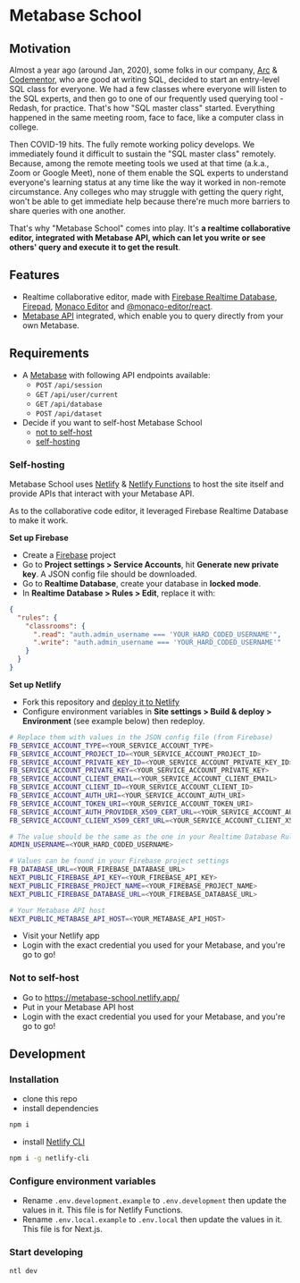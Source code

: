 # Metabase School

## Motivation

Almost a year ago (around Jan, 2020), some folks in our company, [Arc](https://arc.dev) & [Codementor](https://www.codementor.io/), who are good at writing SQL, decided to start an entry-level SQL class for everyone. We had a few classes where everyone will listen to the SQL experts, and then go to one of our frequently used querying tool - Redash, for practice. That's how "SQL master class" started. Everything happened in the same meeting room, face to face, like a computer class in college.

Then COVID-19 hits. The fully remote working policy develops. We immediately found it difficult to sustain the "SQL master class" remotely. Because, among the remote meeting tools we used at that time (a.k.a., Zoom or Google Meet), none of them enable the SQL experts to understand everyone's learning status at any time like the way it worked in non-remote circumstance. Any colleges who may struggle with getting the query right, won't be able to get immediate help because there're much more barriers to share queries with one another.

That's why "Metabase School" comes into play. It's **a realtime collaborative editor, integrated with Metabase API, which can let you write or see others' query and execute it to get the result**.


## Features

- Realtime collaborative editor, made with [Firebase Realtime Database](https://firebase.google.com/docs/database), [Firepad](https://github.com/FirebaseExtended/firepad), [Monaco Editor](https://microsoft.github.io/monaco-editor/) and [@monaco-editor/react](https://github.com/suren-atoyan/monaco-react).
- [Metabase API](https://www.metabase.com/docs/latest/api-documentation.html) integrated, which enable you to query directly from your own Metabase.


## Requirements

- A [Metabase](https://www.metabase.com/) with following API endpoints available:
  - `POST` `/api/session`
  - `GET` `/api/user/current`
  - `GET` `/api/database`
  - `POST` `/api/dataset`
- Decide if you want to self-host Metabase School
  - [not to self-host](#Not-to-self-host)
  - [self-hosting](#Self-hosting)

### Self-hosting

Metabase School uses [Netlify](https://www.netlify.com/) & [Netlify Functions](https://www.netlify.com/products/functions/) to host the site itself and provide APIs that interact with your Metabase API.

As to the collaborative code editor, it leveraged Firebase Realtime Database to make it work.


**Set up Firebase**

- Create a [Firebase](https://console.firebase.google.com/) project
- Go to **Project settings > Service Accounts**, hit **Generate new private key**. A JSON config file should be downloaded.
- Go to **Realtime Database**, create your database in **locked mode**.
- In **Realtime Database > Rules > Edit**, replace it with:
```json
{
  "rules": {
    "classrooms": {
      ".read": "auth.admin_username === 'YOUR_HARD_CODED_USERNAME'",
      ".write": "auth.admin_username === 'YOUR_HARD_CODED_USERNAME'"
    }
  }
}
```

**Set up Netlify**

- Fork this repository and [deploy it to Netlify](https://www.netlify.com/blog/2016/09/29/a-step-by-step-guide-deploying-on-netlify/)
- Configure environment variables in **Site settings > Build & deploy > Environment** (see example below) then redeploy.
```sh
# Replace them with values in the JSON config file (from Firebase)
FB_SERVICE_ACCOUNT_TYPE=<YOUR_SERVICE_ACCOUNT_TYPE>
FB_SERVICE_ACCOUNT_PROJECT_ID=<YOUR_SERVICE_ACCOUNT_PROJECT_ID>
FB_SERVICE_ACCOUNT_PRIVATE_KEY_ID=<YOUR_SERVICE_ACCOUNT_PRIVATE_KEY_ID>
FB_SERVICE_ACCOUNT_PRIVATE_KEY=<YOUR_SERVICE_ACCOUNT_PRIVATE_KEY>
FB_SERVICE_ACCOUNT_CLIENT_EMAIL=<YOUR_SERVICE_ACCOUNT_CLIENT_EMAIL>
FB_SERVICE_ACCOUNT_CLIENT_ID=<YOUR_SERVICE_ACCOUNT_CLIENT_ID>
FB_SERVICE_ACCOUNT_AUTH_URI=<YOUR_SERVICE_ACCOUNT_AUTH_URI>
FB_SERVICE_ACCOUNT_TOKEN_URI=<YOUR_SERVICE_ACCOUNT_TOKEN_URI>
FB_SERVICE_ACCOUNT_AUTH_PROVIDER_X509_CERT_URL=<YOUR_SERVICE_ACCOUNT_AUTH_PROVIDER_X509_CERT_URL>
FB_SERVICE_ACCOUNT_CLIENT_X509_CERT_URL=<YOUR_SERVICE_ACCOUNT_CLIENT_X509_CERT_URL>

# The value should be the same as the one in your Realtime Database Rules
ADMIN_USERNAME=<YOUR_HARD_CODED_USERNAME>

# Values can be found in your Firebase project settings
FB_DATABASE_URL=<YOUR_FIREBASE_DATABASE_URL>
NEXT_PUBLIC_FIREBASE_API_KEY=<YOUR_FIREBASE_API_KEY>
NEXT_PUBLIC_FIREBASE_PROJECT_NAME=<YOUR_FIREBASE_PROJECT_NAME>
NEXT_PUBLIC_FIREBASE_DATABASE_URL=<YOUR_FIREBASE_DATABASE_URL>

# Your Metabase API host
NEXT_PUBLIC_METABASE_API_HOST=<YOUR_METABASE_API_HOST>
```
- Visit your Netlify app
- Login with the exact credential you used for your Metabase, and you're go to go!

### Not to self-host

- Go to https://metabase-school.netlify.app/
- Put in your Metabase API host
- Login with the exact credential you used for your Metabase, and you're go to go!


## Development

### Installation
- clone this repo
- install dependencies
```sh
npm i
```
- install [Netlify CLI](https://cli.netlify.com/)
```sh
npm i -g netlify-cli
```

### Configure environment variables
- Rename `.env.development.example` to `.env.development` then update the values in it. This file is for Netlify Functions.
- Rename `.env.local.example` to `.env.local` then update the values in it. This file is for Next.js.

### Start developing

```sh
ntl dev
```
